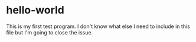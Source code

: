 hello-world
===========

This is my first test program. I don't know what else I need to include in this file but I'm going to close the issue.
